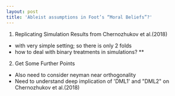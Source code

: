 ```yaml
--- 
layout: post 
title: 'Ableist assumptions in Foot’s “Moral Beliefs”?' 
---
```


1. Replicating Simulation Results from Chernozhukov et al.(2018)
- with very simple setting; so there is only 2 folds
- how to deal with binary treatments in simulations? **

2. Get Some Further Points
- Also need to consider neyman near orthogonality
- Need to understand deep implication of 'DML1' and "DML2" on Chernozhukov et al.(2018)
